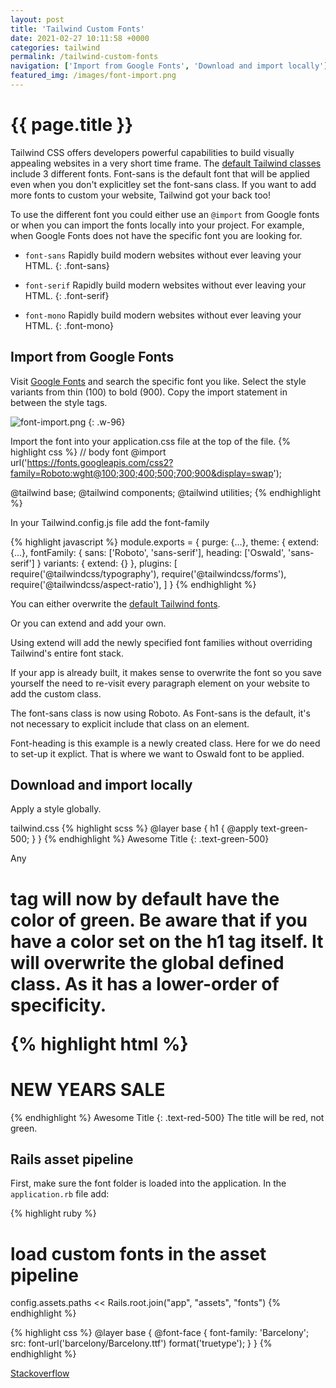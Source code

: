 ```yaml
---
layout: post
title: 'Tailwind Custom Fonts'
date: 2021-02-27 10:11:58 +0000
categories: tailwind
permalink: /tailwind-custom-fonts
navigation: ['Import from Google Fonts', 'Download and import locally']
featured_img: /images/font-import.png
---
```


# {{ page.title }}

Tailwind CSS offers developers powerful capabilities to build visually appealing websites in a very short time frame. The [default Tailwind classes](https://tailwindcss.com/docs/font-family) include 3 different fonts. Font-sans is the default font that will be applied even when you don't explicitley set the font-sans class. If you want to add more fonts to custom your website, Tailwind got your back too!

To use the different font you could either use an `@import` from Google fonts or when you can import the fonts locally into your project. For example, when Google Fonts does not have the specific font you are looking for.

- `font-sans` Rapidly build modern websites without ever leaving your HTML.
  {: .font-sans}

- `font-serif` Rapidly build modern websites without ever leaving your HTML.
  {: .font-serif}

- `font-mono` Rapidly build modern websites without ever leaving your HTML.
  {: .font-mono}

## Import from Google Fonts

Visit [Google Fonts](https://fonts.google.com/) and search the specific font you like. Select the style variants from thin (100) to bold (900). Copy the import statement in between the style tags.

![font-import.png](images/font-import.png)
{: .w-96}


Import the font into your application.css file at the top of the file.
{% highlight css %}
// body font
@import url('https://fonts.googleapis.com/css2?family=Roboto:wght@100;300;400;500;700;900&display=swap');

@tailwind base;
@tailwind components;
@tailwind utilities;
{% endhighlight %}

In your Tailwind.config.js file add the font-family

{% highlight javascript %}
module.exports = {
purge: {...},
theme: {
extend: {...},
fontFamily: {
sans: ['Roboto', 'sans-serif'],
heading: ['Oswald', 'sans-serif']
}
variants: {
extend: {}
},
plugins: [
require('@tailwindcss/typography'),
require('@tailwindcss/forms'),
require('@tailwindcss/aspect-ratio'),
]
}
{% endhighlight %}

You can either overwrite the [default Tailwind fonts](https://tailwindcss.com/docs/font-family).

Or you can extend and add your own.

Using extend will add the newly specified font families without overriding Tailwind's entire font stack.

If your app is already built, it makes sense to overwrite the font so you save yourself the need to re-visit every paragraph element on your website to add the custom class.

The font-sans class is now using Roboto. As Font-sans is the default, it's not necessary to explicit include that class on an element.

Font-heading is this example is a newly created class. Here for we do need to set-up it explict. That is where we want to Oswald font to be applied.

## Download and import locally

Apply a style globally.

tailwind.css
{% highlight scss %}
@layer base {
h1 {
@apply text-green-500;
}
}
{% endhighlight %}
Awesome Title
{: .text-green-500}

Any <h1> tag will now by default have the color of green.
Be aware that if you have a color set on the h1 tag itself. It will overwrite the global defined class. As it has a lower-order of specificity.

{% highlight html %}

 <h1 class="text-red-500">NEW YEARS SALE</h1>
{% endhighlight %}
Awesome Title
{: .text-red-500}
The title will be red, not green.

## Rails asset pipeline

First, make sure the font folder is loaded into the application. In the `application.rb` file add:

{% highlight ruby %}

# load custom fonts in the asset pipeline

config.assets.paths << Rails.root.join("app", "assets", "fonts")
{% endhighlight %}

{% highlight css %}
@layer base {
@font-face {
font-family: 'Barcelony';
src: font-url('barcelony/Barcelony.ttf') format('truetype');
}
}
{% endhighlight %}

[Stackoverflow](https://stackoverflow.com/questions/12849840/integrating-font-face-files-into-rails-asset-pipeline/12849881#12849881)
